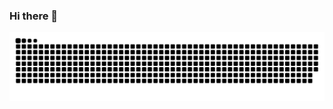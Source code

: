 ### Hi there 👋

![snake](https://raw.githubusercontent.com/clzczhc/clzczhc/output/github-contribution-grid-snake.svg)
